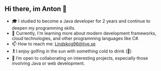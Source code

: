 ## Hi there, im Anton 👋

- 🎓 I studied to become a Java developer for 2 years and continue to deepen my programming skills. <br/>
- 🌱 Currently, I'm learning more about modern development frameworks, cloud technologies, and other programming languages like C#.<br/>
- 📫 How to reach me: Lindskog96@live.se<br/>
- 🏌️ I enjoy golfing in the sun with something cold to drink (🍺)<br/>
- 👯 I’m open to collaborating on interesting projects, especially those involving Java or web development.<br/>

